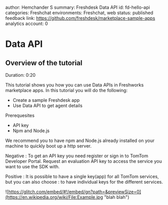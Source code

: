 author:            Hemchander S
summary:           Freshdesk Data API
id:                fd-hello-api
categories:        Freshchat
environments:      Freshchat, web
status:            published
feedback link:     https://github.com/freshdesk/marketplace-sample-apps
analytics account: 0

# Data API
## Overview of the tutorial
Duration: 0:20

This tutorial shows you how you can use Data APIs in Freshworks marketplace apps. In this tutorial you will do the following: 

* Create a sample Freshdesk app
* Use Data API to get agent details

Prerequesites

* API key
* Npm and Node.js

We recommend you to have npm and Node.js already installed on your machine to quickly boot up a http server.

Negative
: To get an API key you need register or sign in to TomTom Developer Portal. Request an evaluation API key to access the service you want to use the SDK with. 

Positive
: It is possible to have a single key(app) for all TomTom services, but you can also  choose : to have individual keys for the different services.

![https://glitch.com/embed/#!/embed/gn?path=&previewSize=0](https://en.wikipedia.org/wiki/File:Example.jpg "blah blah")
